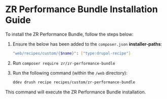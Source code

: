 # ZR Performance Bundle Installation Guide

To install the ZR Performance Bundle, follow the steps below:

1. Ensure the below has been added to the `composer.json` **installer-paths**:
    ```sh
    "web/recipes/custom/{$name}": ["type:drupal-recipe"]
    ```
2. Run `composer require zr/zr-performance-bundle`
3. Run the following command (within the `/web` directory):

    ```sh
    ddev drush recipe recipes/custom/zr-performance-bundle
    ```

This command will execute the ZR Performance Bundle installation.
